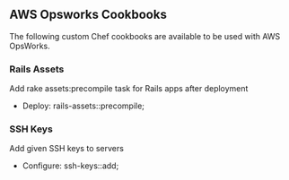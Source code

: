 ## AWS Opsworks Cookbooks
The following custom Chef cookbooks are available to be used with AWS OpsWorks.

### Rails Assets

Add rake assets:precompile task for Rails apps after deployment

* Deploy: rails-assets::precompile;

### SSH Keys

Add given SSH keys to servers

* Configure: ssh-keys::add;
